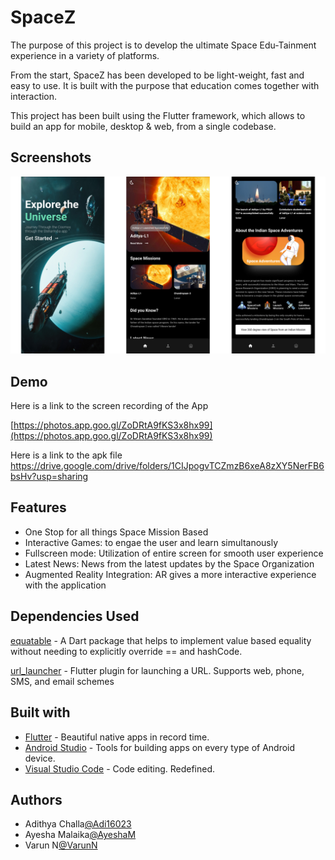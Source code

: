 
# SpaceZ

The purpose of this project is to develop the ultimate Space Edu-Tainment experience in a variety of platforms.

From the start, SpaceZ has been developed to be light-weight, fast and easy to use. It is built with the purpose that education comes together with interaction.

This project has been built using the Flutter framework, which allows to build an app for mobile, desktop & web, from a single codebase.

## Screenshots

![App Screenshot](https://github.com/CarolDsillva/StellarIndia/blob/main/Screenshots/ScreenshotCombined.png)

## Demo
Here is a link to the screen recording of the App

[https://photos.app.goo.gl/ZoDRtA9fKS3x8hx99](https://photos.app.goo.gl/ZoDRtA9fKS3x8hx99)

Here is a link to the apk file
https://drive.google.com/drive/folders/1CIJpogvTCZmzB6xeA8zXY5NerFB6bsHv?usp=sharing
## Features

- One Stop for all things Space Mission Based
- Interactive Games: to engae the user and learn simultanously
- Fullscreen mode: Utilization of entire screen for smooth user experience
- Latest News: News from the latest updates by the Space Organization
- Augmented Reality Integration: AR  gives a more interactive experience with the application


## Dependencies Used

[equatable](https://pub.dev/packages/equatable) - A Dart package that helps to implement value based equality without needing to explicitly override == and hashCode.

[url_launcher](https://pub.dev/packages/url_launcher) - Flutter plugin for launching a URL. Supports web, phone, SMS, and email schemes

## Built with

- [Flutter](https://flutter.dev/) - Beautiful native apps in record time.
- [Android Studio](https://developer.android.com/studio/index.html/) - Tools for building apps on every type of Android device.
- [Visual Studio Code](https://code.visualstudio.com/) - Code editing. Redefined.
## Authors

- Adithya Challa[@Adi16023](https://github.com/Adi16023)
- Ayesha Malaika[@AyeshaM](https://github.com/AyeshaM)
- Varun N[@VarunN](https://github.com/VarunN)

